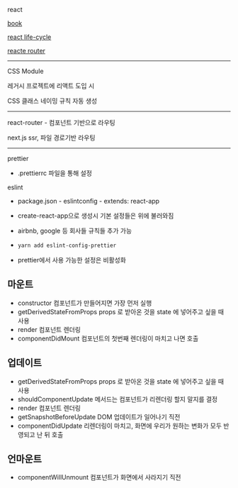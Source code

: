 react

[book](https://react.vlpt.us)

[react life-cycle](https://react.vlpt.us/basic/25-lifecycle.html)

[reacte router](https://reacttraining.com/react-router/web/guides/philosophy)

---

CSS Module

레거시 프로젝트에 리액트 도입 시

CSS 클래스 네이밍 규칙 자동 생성

---

react-router - 컴포넌트 기반으로 라우팅

next.js ssr, 파일 경로기반 라우팅

---

prettier

- .prettierrc 파일을 통해 설정

eslint

- package.json - eslintconfig - extends: react-app

- create-react-app으로 생성시 기본 설정들은 위에 불러와짐

- airbnb, google 등 회사들 규칙들 추가 가능

- ```bash
  yarn add eslint-config-prettier
  ```

- prettier에서 사용 가능한 설정은 비활성화


## 마운트
- constructor 컴포넌트가 만들어지면 가장 먼저 실행
- getDerivedStateFromProps props 로 받아온 것을 state 에 넣어주고 싶을 때 사용
- render 컴포넌트 렌더링
- componentDidMount 컴포넌트의 첫번째 렌더링이 마치고 나면 호출

## 업데이트

- getDerivedStateFromProps props 로 받아온 것을 state 에 넣어주고 싶을 때 사용
- shouldComponentUpdate 메서드는 컴포넌트가 리렌더링 할지 말지를 결정
- render 컴포넌트 렌더링
- getSnapshotBeforeUpdate DOM 업데이트가 일어나기 직전
- componentDidUpdate 리렌더링이 마치고, 화면에 우리가 원하는 변화가 모두 반영되고 난 뒤 호출

## 언마운트

- componentWillUnmount 컴포넌트가 화면에서 사라지기 직전

